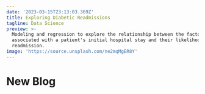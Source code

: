 ```yaml
---
date: '2023-03-15T23:13:03.369Z'
title: Exploring Diabetic Readmissions
tagline: Data Science
preview: >-
  Modeling and regression to explore the relationship between the factors
  associated with a patient's initial hospital stay and their likelihood of
  readmission. 
image: 'https://source.unsplash.com/ne2mqMgER8Y'
---
```

# New Blog
